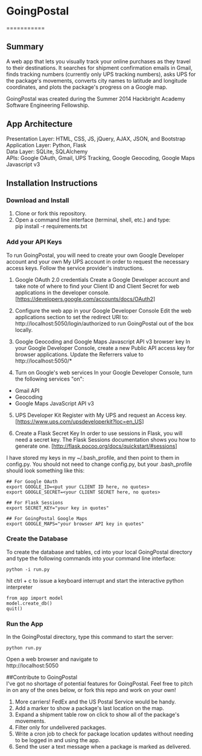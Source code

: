 # GoingPostal  
===========
## Summary  
A web app that lets you visually track your online purchases as they travel to 
their destinations.  It searches for shipment confirmation emails in Gmail, 
finds tracking numbers (currently only UPS tracking numbers), asks UPS for 
the package's movements, converts city names to latitude and longitude 
coordinates, and plots the package's progress on a Google map. 

GoingPostal was created during the Summer 2014 Hackbright Academy Software 
Engineering Fellowship.

## App Architecture  
Presentation Layer:  HTML, CSS, JS, jQuery, AJAX, JSON, and Bootstrap  
Application Layer:  Python, Flask  
Data Layer:  SQLite, SQLAlchemy  
APIs:  Google OAuth, Gmail, UPS Tracking, Google Geocoding, Google Maps Javascript v3  


## Installation Instructions  
### Download and Install  
1.  Clone or fork this repository. 
2.  Open a command line interface (terminal, shell, etc.) and type:  
    pip install -r requirements.txt

### Add your API Keys
To run GoingPostal, you will need to create your own Google Developer account 
and your own My UPS account in order to request the necessary access keys. 
Follow the service provider's instructions. 

1.  Google OAuth 2.0 credentials
   Create a Google Developer account and take note of where to find your Client ID
   and Client Secret for web applications in the developer console.
   [https://developers.google.com/accounts/docs/OAuth2]

2.  Configure the web app in your Google Developer Console
   Edit the web applications section to set the redirect URI to:
    http://localhost:5050/login/authorized
   to run GoingPostal out of the box locally.

3.  Google Geocoding and Google Maps Javascript API v3 browser key
   In your Google Developer Console, create a new Public API access key for browser
   applications.  Update the Referrers value to
    http://localhost:5050/*

4.  Turn on Google's web services
   In your Google Developer Console, turn the following services "on":
  * Gmail API
  * Geocoding
  * Google Maps JavaScript API v3

5.  UPS Developer Kit
   Register with My UPS and request an Access key.
[https://www.ups.com/upsdeveloperkit?loc=en_US]

6.  Create a Flask Secret Key
   In order to use sessions in Flask, you will need a secret key.  The Flask
   Sessions documentation shows you how to generate one.
   [http://flask.pocoo.org/docs/quickstart/#sessions]

I have stored my keys in my ~/.bash_profile, and then point to them in
config.py.  You should not need to change config.py, but your .bash_profile 
should look something like this:

    ## For Google OAuth
    export GOOGLE_ID=<put your CLIENT ID here, no quotes>
    export GOOGLE_SECRET=<your CLIENT SECRET here, no quotes>

    ## For Flask Sessions
    export SECRET_KEY="your key in quotes"

    ## For GoingPostal Google Maps
    export GOOGLE_MAPS="your browser API key in quotes"

###  Create the Database
To create the database and tables, cd into your local GoingPostal directory
and type the following commands into your command line interface:

    python -i run.py

hit ctrl + c to issue a keyboard interrupt and start the interactive python
interpreter

    from app import model
    model.create_db()
    quit()

### Run the App
In the GoingPostal directory, type this command to start the server:

    python run.py

Open a web browser and navigate to  
http://localhost:5050

##Contribute to GoingPostal  
I've got no shortage of potential features for GoingPostal.  Feel free to pitch
in on any of the ones below, or fork this repo and work on your own!

1.  More carriers!  FedEx and the US Postal Service would be handy.
2.  Add a marker to show a package's last location on the map.
3.  Expand a shipment table row on click to show all of the package's movements.
4.  Filter only for undelivered packages.
5.  Write a cron job to check for package location updates without needing 
    to be logged in and using the app.
6.  Send the user a text message when a package is marked as delivered.
